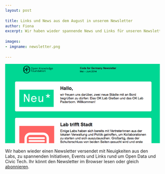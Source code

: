 ```yaml
---
layout: post

title: Links und News aus dem August in unserem Newsletter
author: Fiona
excerpt: Wir haben wieder spannende News und Links für unseren Newsletter gesammelt.

images:
- imgname: newsletter.png

---
```

![newsletter](/assets/blog/newsletter.png)

Wir haben wieder einen Newsletter versendet mit Neuigkeiten aus den Labs, zu spannenden Initiativen, Events und Links rund um Open Data und Civic Tech. Ihr könnt den Newsletter im Browser lesen oder gleich [abonnieren][]. 

[abonnieren]: http://okfn.us5.list-manage.com/subscribe?u=929f1e07936386d34833e20d1&id=bb63fcab72
